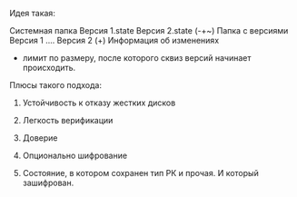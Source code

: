 Идея такая:

Системная папка
    Версия 1.state
    Версия 2.state (-+~)
Папка с версиями
    Версия 1
        ....
    Версия 2 (+)
        Информация об изменениях

+ лимит по размеру, после которого сквиз версий начинает происходить.


Плюсы такого подхода:
1. Устойчивость к отказу жестких дисков
2. Легкость верификации
3. Доверие


1. Опционально шифрование
2. Состояние, в котором сохранен тип РК и прочая. И который зашифрован.
